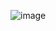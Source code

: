 
![image](https://github.com/user-attachments/assets/7cc149f9-c90c-4232-b496-94fea41a4704)

<!---
quiescently/quiescently is a ✨ special ✨ repository because its `README.md` (this file) appears on your GitHub profile.
You can click the Preview link to take a look at your changes.
--->
